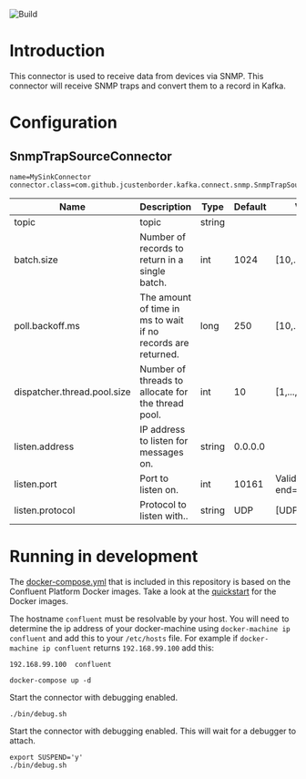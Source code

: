 ![Build](https://github.com/vilvo/kafka-connect-snmp/workflows/Build/badge.svg)

# Introduction 

This connector is used to receive data from devices via SNMP. This connector will receive SNMP traps and convert them
to a record in Kafka. 

# Configuration 

## SnmpTrapSourceConnector

```properties
name=MySinkConnector
connector.class=com.github.jcustenborder.kafka.connect.snmp.SnmpTrapSourceConnector
```

| Name                        | Description                                                  | Type   | Default | Valid Values                     | Importance |
|-----------------------------|--------------------------------------------------------------|--------|---------|----------------------------------|------------|
| topic                       | topic                                                        | string |         |                                  | high       |
| batch.size                  | Number of records to return in a single batch.               | int    | 1024    | [10,...,2147483647]              | medium     |
| poll.backoff.ms             | The amount of time in ms to wait if no records are returned. | long   | 250     | [10,...,2147483647]              | medium     |
| dispatcher.thread.pool.size | Number of threads to allocate for the thread pool.           | int    | 10      | [1,...,100]                      | low        |
| listen.address              | IP address to listen for messages on.                        | string | 0.0.0.0 |                                  | low        |
| listen.port                 | Port to listen on.                                           | int    | 10161   | ValidPort{start=1025, end=65535} | low        |
| listen.protocol             | Protocol to listen with..                                    | string | UDP     | [UDP, TCP]                       | low        |


# Running in development


The [docker-compose.yml](docker-compose.yml) that is included in this repository is based on the Confluent Platform Docker
images. Take a look at the [quickstart](http://docs.confluent.io/3.0.1/cp-docker-images/docs/quickstart.html#getting-started-with-docker-client)
for the Docker images. 

The hostname `confluent` must be resolvable by your host. You will need to determine the ip address of your docker-machine using `docker-machine ip confluent` 
and add this to your `/etc/hosts` file. For example if `docker-machine ip confluent` returns `192.168.99.100` add this:

```
192.168.99.100  confluent
```


```
docker-compose up -d
```


Start the connector with debugging enabled.
 
```
./bin/debug.sh
```

Start the connector with debugging enabled. This will wait for a debugger to attach.

```
export SUSPEND='y'
./bin/debug.sh
```

